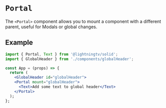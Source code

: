 # `Portal`

The `<Portal>` component allows you to mount a component with a different parent, useful for Modals or global changes.

## Example

```jsx
import { Portal, Text } from '@lightningtv/solid';
import { GlobalHeader } from './components/globalHeader';

const App = (props) => {
  return (
    <GlobalHeader id="globalHeader">
    <Portal mount="globalHeader">
      <Text>Add some text to global header</Text>
    </Portal>
  );
};
```
